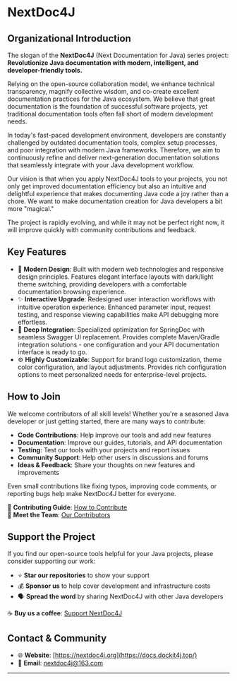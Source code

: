 # NextDoc4J

## Organizational Introduction

The slogan of the **NextDoc4J** (Next Documentation for Java) series project: **Revolutionize Java documentation with modern, intelligent, and developer-friendly tools.**

Relying on the open-source collaboration model, we enhance technical transparency, magnify collective wisdom, and co-create excellent documentation practices for the Java ecosystem. We believe that great documentation is the foundation of successful software projects, yet traditional documentation tools often fall short of modern development needs.

In today's fast-paced development environment, developers are constantly challenged by outdated documentation tools, complex setup processes, and poor integration with modern Java frameworks. Therefore, we aim to continuously refine and deliver next-generation documentation solutions that seamlessly integrate with your Java development workflow.

Our vision is that when you apply NextDoc4J tools to your projects, you not only get improved documentation efficiency but also an intuitive and delightful experience that makes documenting Java code a joy rather than a chore. We want to make documentation creation for Java developers a bit more "magical."

The project is rapidly evolving, and while it may not be perfect right now, it will improve quickly with community contributions and feedback.

## Key Features

- 🎨 **Modern Design**: Built with modern web technologies and responsive design principles. Features elegant interface layouts with dark/light theme switching, providing developers with a comfortable documentation browsing experience.
- ✨ **Interactive Upgrade**: Redesigned user interaction workflows with intuitive operation experience. Enhanced parameter input, request testing, and response viewing capabilities make API debugging more effortless.
- 🔧 **Deep Integration**: Specialized optimization for SpringDoc with seamless Swagger UI replacement. Provides complete Maven/Gradle integration solutions - one configuration and your API documentation interface is ready to go.
- ⚙️ **Highly Customizable**: Support for brand logo customization, theme color configuration, and layout adjustments. Provides rich configuration options to meet personalized needs for enterprise-level projects.

## How to Join

We welcome contributors of all skill levels! Whether you're a seasoned Java developer or just getting started, there are many ways to contribute:

- **Code Contributions**: Help improve our tools and add new features
- **Documentation**: Improve our guides, tutorials, and API documentation
- **Testing**: Test our tools with your projects and report issues
- **Community Support**: Help other users in discussions and forums
- **Ideas & Feedback**: Share your thoughts on new features and improvements

Even small contributions like fixing typos, improving code comments, or reporting bugs help make NextDoc4J better for everyone.

📖 **Contributing Guide**: [How to Contribute](https://docs.dockit4j.top/more/contribute.html)  
👥 **Meet the Team**: [Our Contributors](https://docs.dockit4j.top/more/team/team.html)

## Support the Project

If you find our open-source tools helpful for your Java projects, please consider supporting our work:

- ⭐ **Star our repositories** to show your support
- 💰 **Sponsor us** to help cover development and infrastructure costs
- 🗣️ **Spread the word** by sharing NextDoc4J with other Java developers

☕ **Buy us a coffee**: [Support NextDoc4J](https://docs.dockit4j.top/more/team/team.html#%F0%9F%92%9D-%E8%B5%9E%E5%8A%A9)

## Contact & Community

- 🌐 **Website**: [https://nextdoc4j.org](https://docs.dockit4j.top/)
- 📧 **Email**: [nextdoc4j@163.com](mailto:nextdoc4j@163.com)

---
